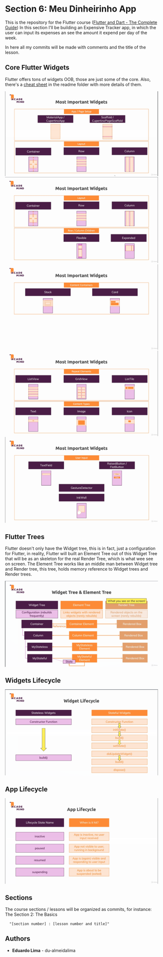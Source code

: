# Section 6: Meu Dinheirinho App

This is the repository for the Flutter course ([Flutter and Dart - The Complete Guide](https://www.udemy.com/course/learn-flutter-dart-to-build-ios-android-apps/))
In this section I'll be building an Expensive Tracker app, in which the user can input its expenses
an see the amount it expend per day of the week.

In here all my commits will be made with comments and the title of the lesson.

## Core Flutter Widgets

Flutter offers tons of widgets OOB, those are just some of the core. Also, there's a [cheat sheet](
./readme/core-widgets-cheat-sheet.pdf)
in the readme folder with more details of them.

![Widget 1](./readme/widgets-1.png?raw=true "Widget 1")
![Widget 2](./readme/widgets-2.png?raw=true "Widget 2")
![Widget 3](./readme/widgets-3.png?raw=true "Widget 3")
![Widget 4](./readme/widgets-4.png?raw=true "Widget 4")
![Widget 5](./readme/widgets-5.png?raw=true "Widget 5")

## Flutter Trees

Flutter doesn't only have the Widget tree, this is in fact, just a configuration for Flutter, in reality, Flutter will built an
Element Tree out of this Widget Tree that will be as an skeleton for the real Render Tree, which is what wee see on screen. The Element Tree
works like an middle man between Widget tree and Render tree, this tree, holds memory reference to Widget trees and Render trees.

![Flutter Trees](./readme/flutter-trees.png?raw=true "Flutter Trees")

## Widgets Lifecycle

![Widgets Lifecycle](./readme/widgets-lifecycle.png?raw=true "Widgets Lifecycle")

## App Lifecycle

![App Lifecycle](./readme/app-lifecycle.png?raw=true "App Lifecycle")

## Sections

The course sections / lessons will be organized as commits, for instance:
The Section 2: The Basics
```
  "[section number] : [lesson number and title]"
```

## Authors

* **Eduardo Lima** - du-almeidalima
